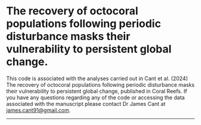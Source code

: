 # The recovery of octocoral populations following periodic disturbance masks their vulnerability to persistent global change.

This code is associated with the analyses carried out in Cant et al. (2024) The recovery of octocoral populations following periodic disturbance masks their vulnerability to persistent global change, published in Coral Reefs. If you have any questions regarding any of the code or accessing the data associated with the manuscript please contact Dr James Cant at james.cant91@gmail.com.

---

